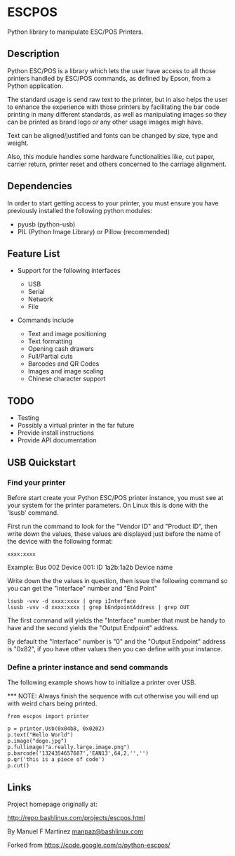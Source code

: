 ESCPOS
======

Python library to manipulate ESC/POS Printers.

Description
------------------------------------------------------------------

Python ESC/POS is a library which lets the user have access to all
those printers handled by ESC/POS commands, as defined by Epson,
from a Python application.

The standard usage is send raw text to the printer, but in also 
helps the user to enhance the experience with those printers by
facilitating the bar code printing in many different standards,
as well as manipulating images so they can be printed as brand
logo or any other usage images migh have. 

Text can be aligned/justified and fonts can be changed by size,
type and weight.

Also, this module handles some hardware functionalities like, cut
paper, carrier return, printer reset and others concerned to the
carriage alignment.


Dependencies
------------------------------------------------------------------

In order to start getting access to your printer, you must ensure
you have previously installed the following python modules:

  * pyusb (python-usb)
  * PIL (Python Image Library) or Pillow (recommended)


Feature List
------------------------------------------------------------------

  * Support for the following interfaces
    * USB
    * Serial
    * Network
    * File

  * Commands include
    * Text and image positioning
    * Text formatting
    * Opening cash drawers
    * Full/Partial cuts
    * Barcodes and QR Codes
    * Images and image scaling
    * Chinese character support

TODO
------------------------------------------------------------------

  * Testing
  * Possibly a virtual printer in the far future
  * Provide install instructions
  * Provide API documentation

USB Quickstart
------------------------------------------------------------------

### Find your printer ###

Before start create your Python ESC/POS printer instance, you must
see at your system for the printer parameters. On Linux this is done with
the 'lsusb' command.

First run the command to look for the "Vendor ID" and "Product ID",
then write down the values, these values are displayed just before
the name of the device with the following format:

    xxxx:xxxx

Example:
  Bus 002 Device 001: ID 1a2b:1a2b Device name

Write down the the values in question, then issue the following
command so you can get the "Interface" number and "End Point"

    lsusb -vvv -d xxxx:xxxx | grep iInterface
    lsusb -vvv -d xxxx:xxxx | grep bEndpointAddress | grep OUT

The first command will yields the "Interface" number that must
be handy to have and the second yields the "Output Endpoint"
address.

By default the "Interface" number is "0" and the "Output Endpoint"
address is "0x82",  if you have other values then you can define
with your instance.

### Define a printer instance and send commands ###

The following example shows how to initialize a printer over USB.

*** NOTE: Always finish the sequence with cut otherwise
          you will end up with weird chars being printed.

    from escpos import printer

    p = printer.Usb(0x04b8, 0x0202)
    p.text("Hello World")
    p.image("doge.jpg")
    p.fullimage("a.really.large.image.png")
    p.barcode('1324354657687','EAN13',64,2,'','')
    p.qr('this is a piece of code')
    p.cut()

Links
------------------------------------------------------------------

Project homepage originally at:

http://repo.bashlinux.com/projects/escpos.html

By Manuel F Martinez <manpaz@bashlinux.com>

Forked from https://code.google.com/p/python-escpos/
